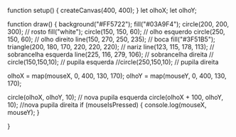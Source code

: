 function setup() {
  createCanvas(400, 400);
}
let olhoX;
let olhoY;

function draw() {
  background("#FF5722");
  fill("#03A9F4");
  circle(200, 200, 300); // rosto
  fill("white");
  circle(150, 150, 60); // olho esquerdo
  circle(250, 150, 60); // olho direito
  line(150, 270, 250, 235); // boca
  fill("#3F51B5");
  triangle(200, 180, 170, 220, 220, 220); // nariz
  line(123, 115, 178, 113); // sobrancelha esquerda
  line(225, 116, 279, 106); // sobrancelha direita
  // circle(150,150,10); // pupila esquerda
  //circle(250,150,10); // pupila direita

  olhoX = map(mouseX, 0, 400, 130, 170);
  olhoY = map(mouseY, 0, 400, 130, 170);

  circle(olhoX, olhoY, 10); // nova pupila esquerda
  circle(olhoX + 100, olhoY, 10); //nova pupila direita
  if (mouseIsPressed) {
    console.log(mouseX, mouseY);
  }

}
